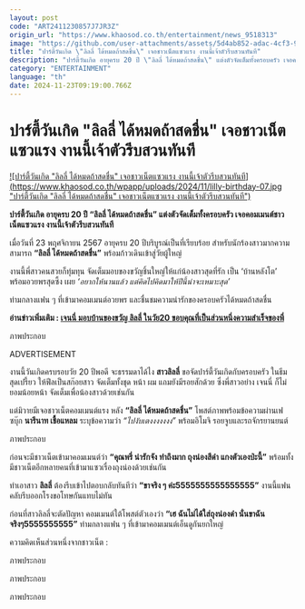 ```yaml
---
layout: post
code: "ART2411230857J7JR3Z"
origin_url: "https://www.khaosod.co.th/entertainment/news_9518313"
image: "https://github.com/user-attachments/assets/5d4ab852-adac-4cf3-98cc-269f5539dc04"
title: "ปาร์ตี้วันเกิด \"ลิลลี่ ได้หมดถ้าสดชื่น\" เจอชาวเน็ตแซวแรง งานนี้เจ้าตัวรีบสวนทันที"
description: "ปาร์ตี้วันเกิด อายุครบ 20 ปี \"ลิลลี่ ได้หมดถ้าสดชื่น\" แต่งตัวจัดเต็มทั้งครอบครัว เจอคอมเมนต์ชาวเน็ตแซวแรง งานนี้เจ้าตัวรีบสวนทันที"
category: "ENTERTAINMENT"
language: "th"
date: 2024-11-23T09:19:00.766Z
---
```


# ปาร์ตี้วันเกิด "ลิลลี่ ได้หมดถ้าสดชื่น" เจอชาวเน็ตแซวแรง งานนี้เจ้าตัวรีบสวนทันที

[![ปาร์ตี้วันเกิด "ลิลลี่ ได้หมดถ้าสดชื่น" เจอชาวเน็ตแซวแรง งานนี้เจ้าตัวรีบสวนทันที](https://www.khaosod.co.th/wpapp/uploads/2024/11/lilly-birthday-07.jpg "ปาร์ตี้วันเกิด "ลิลลี่ ได้หมดถ้าสดชื่น" เจอชาวเน็ตแซวแรง งานนี้เจ้าตัวรีบสวนทันที")](https://www.khaosod.co.th/wpapp/uploads/2024/11/lilly-birthday-07.jpg)

**ปาร์ตี้วันเกิด อายุครบ 20 ปี “ลิลลี่ ได้หมดถ้าสดชื่น” แต่งตัวจัดเต็มทั้งครอบครัว เจอคอมเมนต์ชาวเน็ตแซวแรง งานนี้เจ้าตัวรีบสวนทันที**

เมื่อวันที่ 23 พฤศจิกายน 2567 อายุครบ 20 ปีบริบูรณ์เป็นที่เรียบร้อย สำหรับนักร้องสาวมากความสามารถ **“ลิลลี่ ได้หมดถ้าสดชื่น”** พร้อมก้าวเดินเข้าสู่วัยผู้ใหญ่

งานนี้พี่สาวคนสวยก็ทุ่มทุน จัดเต็มมอบของขวัญชิ้นใหญ่ให้แก่น้องสาวสุดที่รัก เป็น ‘บ้านหลังโต’ พร้อมอวยพรสุดซึ้ง เผย _‘อยากให้นานแล้ว แต่คิดไปคิดมาให้ปีนี้น่าจะเหมาะสุด’_

ท่ามกลางแฟน ๆ ที่เข้ามาคอมเมนต์อวยพร และชื่นชมความน่ารักของครอบครัวได้หมดถ้าสดชื่น

**อ่านข่าวเพิ่มเติม : [เจนนี่ มอบบ้านของขวัญ ลิลลี่ ในวัย20 ขอบคุณที่เป็นส่วนหนึ่งความสำเร็จของพี่](https://www.khaosod.co.th/entertainment/news_9516100)**

ภาพประกอบ

ADVERTISEMENT

งานนี้วันเกิดครบรอบวัย 20 ปีพอดี จะธรรมดาได้ไง **สาวลิลลี่** ขอจัดปาร์ตี้วันเกิดกับครอบครัว ในธีมสุดเปรี้ยว ให้ฟีลเป็นสก๊อยสาว จัดเต็มทั้งชุด หน้า ผม แถมยังมีรอยสักด้วย ซึ่งพี่สาวอย่าง เจนนี่ ก็ไม่ยอมน้อยหน้า จัดเต็มเพื่อน้องสาวด้วยเช่นกัน

แต่มิวายมีเจอชาวเน็ตคอมเมนต์แรง หลัง **“ลิลลี่ ได้หมดถ้าสดชื่น”** โพสต์ภาพพร้อมข้อความผ่านเฟซบุ๊ก **นารีนาท เชื้อแหลม** ระบุข้อความว่า _“ไปงับเตงงงงงงง”_ พร้อมอิโมจิ รอยจูบและรถจักรยานยนต์

ภาพประกอบ

ก่อนจะมีชาวเน็ตเข้ามาคอมเมนต์ว่า **“คุณพรี่ น่ารักจัง ทำถึงมาก ถุงน่องสีดำ แกงตัวเองป่ะนี้”** พร้อมทั้งมีชาวเน็ตอีกหลายคนที่เข้ามาแซวเรื่องถุงน่องด้วยเช่นกัน

ทำเอาสาว **ลิลลี่** ต้องรีบเข้าไปตอบกลับทันทีว่า **“ขาจริง ๆ ค่ะ5555555555555555”** งานนี้แฟนคลับรีบออกโรงขอโทษกันแทบไม่ทัน

ก่อนที่สาวลิลลี่จะตัดปัญหา คอมเมนต์ใต้โพสต์ตัวเองว่า **“เฮ ฉันไม่ได้ใส่ถุงน่องดำ นั่นขาฉันจริงๆ5555555555”** ท่ามกลางแฟน ๆ ที่เข้ามาคอมเมนต์เอ็นดูกันยกใหญ่

ความคิดเห็นส่วนหนึ่งจากชาวเน็ต :

ภาพประกอบ

ภาพประกอบ

ภาพประกอบ

